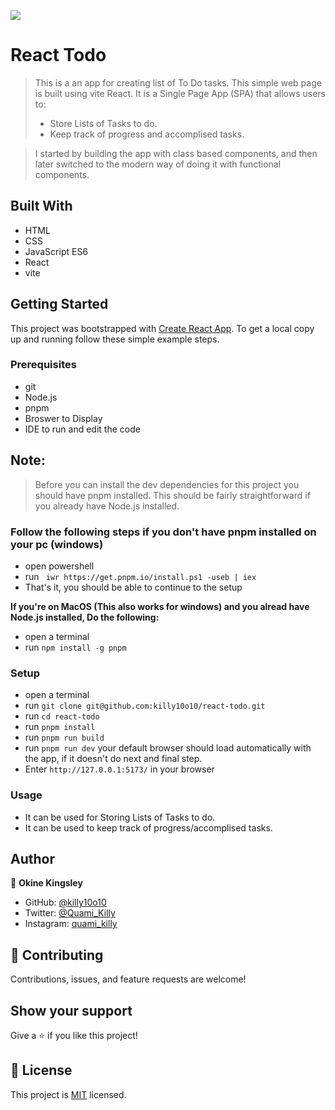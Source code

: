 ![](https://img.shields.io/badge/Quami-Killy-blue)

# React Todo

>This is a an app for creating list of To Do tasks. This simple web page is built using vite React. It is a Single Page App (SPA) that allows users to:
>- Store Lists of Tasks to do.
>- Keep track of progress and accomplised tasks.

>I started by building the app with class based components, and then later switched to the modern way of doing it with functional components.
## Built With 

- HTML 
- CSS 
- JavaScript ES6 
- React
- vite


## Getting Started

This project was bootstrapped with [Create React App](https://github.com/facebook/create-react-app).
To get a local copy up and running follow these simple example steps.

### Prerequisites

- git
- Node.js
- pnpm
- Broswer to Display
- IDE to run and edit the code

## Note:
> Before you can install the dev dependencies for this project you should have pnpm installed. This should be fairly straightforward if you already have Node.js installed. 

### Follow the following steps if you don't have pnpm installed on your pc (windows)
- open powershell
- run ` iwr https://get.pnpm.io/install.ps1 -useb | iex`
- That's it, you should be able to continue to the setup 

 **If you're on MacOS (This also works for windows) and you alread have Node.js installed, Do the following:**
  - open a terminal
  - run `npm install -g pnpm`


### Setup
- open a terminal
- run `git clone git@github.com:killy10o10/react-todo.git`
- run `cd react-todo`
- run `pnpm install`
- run `pnpm run build`
- run `pnpm run dev` your default browser should load automatically with the app, if it doesn't do next and final step.
- Enter `http://127.0.0.1:5173/` in your browser

### Usage

- It can be used for Storing Lists of Tasks to do.
- It can be used to keep track of progress/accomplised tasks.

## Author

👤 **Okine Kingsley**

- GitHub: [@killy10o10](https://github.com/killy10o10)
- Twitter: [@Quami_Killy](https://twitter.com/Quami_Killy)
- Instagram: [quami_killy](https://www.instagram.com/quami_killy/)

## 🤝 Contributing

Contributions, issues, and feature requests are welcome!

## Show your support

Give a ⭐️ if you like this project!


## 📝 License

This project is [MIT](./LICENSE) licensed.
